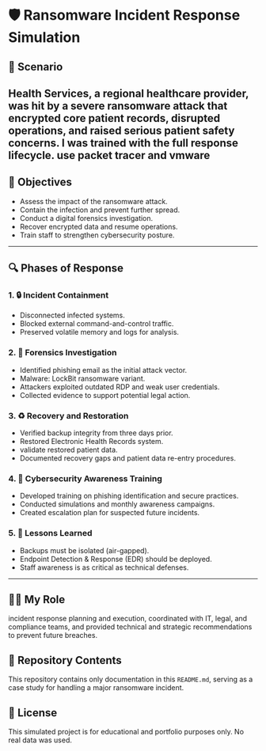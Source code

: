 # 🛡️ Ransomware Incident Response Simulation

## 📌 Scenario
Health Services, a regional healthcare provider, was hit by a severe ransomware attack that encrypted core patient records, disrupted operations, and raised serious patient safety concerns.
I was  trained with the full response lifecycle.
use packet tracer and vmware
---

## 🎯 Objectives
- Assess the impact of the ransomware attack.
- Contain the infection and prevent further spread.
- Conduct a digital forensics investigation.
- Recover encrypted data and resume operations.
- Train staff to strengthen cybersecurity posture.

---

## 🔍 Phases of Response

### 1. 🔒 Incident Containment
- Disconnected infected systems.
- Blocked external command-and-control  traffic.
- Preserved volatile memory and logs for analysis.

### 2. 🧪 Forensics Investigation
- Identified phishing email as the initial attack vector.
- Malware: LockBit ransomware variant.
- Attackers exploited outdated RDP and weak user credentials.
- Collected evidence to support potential legal action.

### 3. ♻️ Recovery and Restoration
- Verified backup integrity from three days prior.
- Restored Electronic Health Records  system.
-  validate restored patient data.
- Documented recovery gaps and patient data re-entry procedures.

### 4. 👥 Cybersecurity Awareness Training
- Developed training on phishing identification and secure practices.
- Conducted simulations and monthly awareness campaigns.
- Created escalation plan for suspected future incidents.

### 5. 🧩 Lessons Learned
- Backups must be isolated (air-gapped).
- Endpoint Detection & Response (EDR) should be deployed.
- Staff awareness is as critical as technical defenses.

---

## 👨‍💼 My Role
incident response planning and execution, coordinated with IT, legal, and compliance teams, and provided technical and strategic recommendations to prevent future breaches.


## 📁 Repository Contents
This repository contains only documentation in this `README.md`, serving as a case study for handling a major ransomware incident.

## 📘 License
This simulated project is for educational and portfolio purposes only. No real data was used.
